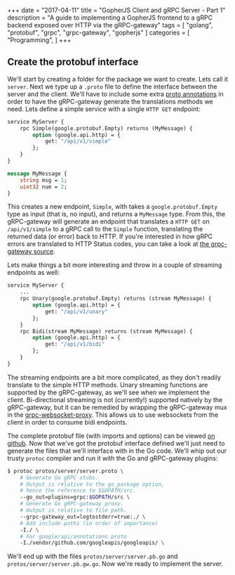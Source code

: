 +++
date = "2017-04-11"
title = "GopherJS Client and gRPC Server - Part 1"
description = "A guide to implementing a GopherJS frontend to a gRPC backend exposed over HTTP via the gRPC-gateway"
tags = [ "golang", "protobuf", "grpc", "grpc-gateway", "gopherjs" ]
categories = [
  "Programming",
]
+++
## Create the protobuf interface

We'll start by creating a folder for the package we want to create. Lets call it `server`.
Next we type up a `.proto` file to define the interface between the server and the client.
We'll have to include some extra
[proto annotations](https://github.com/googleapis/googleapis/blob/f83f68b532d7423f1713d8ec56b16badc0955b6a/google/api/http.proto#L37) in order to have the gRPC-gateway generate the translations methods we need. Lets define a simple service with a single `HTTP GET` endpoint:

```protobuf
service MyServer {
    rpc Simple(google.protobuf.Empty) returns (MyMessage) {
        option (google.api.http) = {
            get: "/api/v1/simple"
        };
    }
}

message MyMessage {
    string msg = 1;
    uint32 num = 2;
}
```

This creates a new endpoint, `Simple`, with takes a `google.protobuf.Empty` type as input
(that is, no input), and returns a `MyMessage` type. From this, the gRPC-gateway will generate
an endpoint that translates a `HTTP GET` on `/api/v1/simple` to a gRPC call to the `Simple`
function, translating the returned data (or error) back to HTTP. If you're interested in how
gRPC errors are translated to HTTP Status codes, you can take a look at
[the grpc-gateway source](https://github.com/grpc-ecosystem/grpc-gateway/blob/2ad234c172af14e85f3be9546f6c64c768d4eccd/runtime/errors.go).

Lets make things a bit more interesting and throw in a couple of streaming endpoints as well:

```protobuf
service MyServer {
    ...
    rpc Unary(google.protobuf.Empty) returns (stream MyMessage) {
        option (google.api.http) = {
            get: "/api/v1/unary"
        };
    }
    rpc Bidi(stream MyMessage) returns (stream MyMessage) {
        option (google.api.http) = {
            get: "/api/v1/bidi"
        };
    }
}
```

The streaming endpoints are a bit more complicated, as they don't readily translate to
the simple HTTP methods. Unary streaming functions are supported by the gRPC-gateway,
as we'll see when we implement the client. Bi-directional streaming is not (currently!)
supported natively by the gRPC-gateway, but it can be remedied by wrapping the gRPC-gateway
mux in the [grpc-websocket-proxy](https://github.com/tmc/grpc-websocket-proxy). This
allows us to use websockets from the client in order to consume bidi endpoints.

The complete protobuf file (with imports and options) can be viewed
[on github](https://github.com/johanbrandhorst/gopherjs-grpc-websocket/blob/5aa1d17633c077a52a48393a4d8678a187e43a12/protos/server/server.proto).
Now that we've got the protobuf interface defined we'll just need to generate the
files that we'll interface with in the Go code. We'll whip out our trusty `protoc` compiler
and run it with the Go and gRPC-gateway plugins:

```bash
$ protoc protos/server/server.proto \
    # Generate Go gRPC stubs.
    # Output is relative to the go_package option,
    # hence the reference to $GOPATH/src.
    --go_out=plugins=grpc:$GOPATH/src \
    # Generate Go gRPC-gateway proxy.
    # Output is relative to file path.
    --grpc-gateway_out=logtostderr=true:./ \
    # Add include paths (in order of importance)
    -I./ \
    # For google/api/annotations.proto
    -I./vendor/github.com/googleapis/googleapis/ \
```

We'll end up with the files `protos/server/server.pb.go` and `protos/server/server.pb.gw.go`.
Now we're ready to implement the server.
